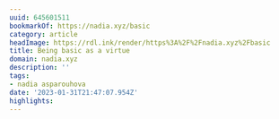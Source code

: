 ```yaml
---
uuid: 645601511
bookmarkOf: https://nadia.xyz/basic
category: article
headImage: https://rdl.ink/render/https%3A%2F%2Fnadia.xyz%2Fbasic
title: Being basic as a virtue
domain: nadia.xyz
description: ''
tags:
- nadia asparouhova
date: '2023-01-31T21:47:07.954Z'
highlights:
---
```



